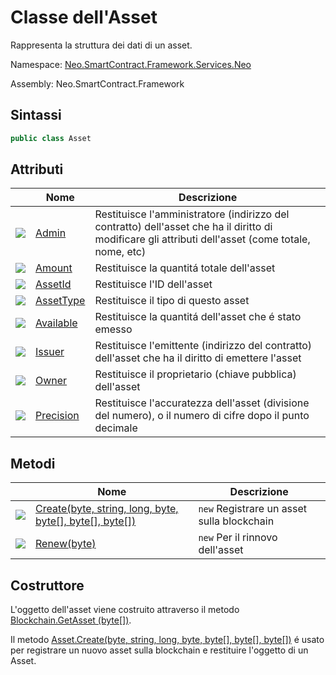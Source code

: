 # Classe dell'Asset

Rappresenta la struttura dei dati di un asset.

Namespace: [Neo.SmartContract.Framework.Services.Neo](../neo.md)

Assembly: Neo.SmartContract.Framework

## Sintassi

```c#
public class Asset
```

## Attributi

| | Nome | Descrizione |
| ---------------------------------------- | ------------------------------- | ------------------------------------- |
| ![](https://i-msdn.sec.s-msft.com/dynimg/IC74937.jpeg) | [Admin](Asset/Admin.md) | Restituisce l'amministratore (indirizzo del contratto) dell'asset che ha il diritto di modificare gli attributi dell'asset (come totale, nome, etc) |
| ![](https://i-msdn.sec.s-msft.com/dynimg/IC74937.jpeg) | [Amount](Asset/Amount.md) | Restituisce la quantitá totale dell'asset |
| ![](https://i-msdn.sec.s-msft.com/dynimg/IC74937.jpeg) | [AssetId](Asset/AssetId.md) | Restituisce l'ID dell'asset |
| ![](https://i-msdn.sec.s-msft.com/dynimg/IC74937.jpeg) | [AssetType](Asset/AssetType.md) | Restituisce il tipo di questo asset |
| ![](https://i-msdn.sec.s-msft.com/dynimg/IC74937.jpeg) | [Available](Asset/Available.md) | Restituisce la quantitá dell'asset che é stato emesso |
| ![](https://i-msdn.sec.s-msft.com/dynimg/IC74937.jpeg) | [Issuer](Asset/Issuer.md) | Restituisce l'emittente (indirizzo del contratto) dell'asset che ha il diritto di emettere l'asset |
| ![](https://i-msdn.sec.s-msft.com/dynimg/IC74937.jpeg) | [Owner](Asset/Owner.md) | Restituisce il proprietario (chiave pubblica) dell'asset |
| ![](https://i-msdn.sec.s-msft.com/dynimg/IC74937.jpeg) | [Precision](Asset/Precision.md) | Restituisce l'accuratezza dell'asset (divisione del numero), o il numero di cifre dopo il punto decimale |

## Metodi

| | Nome  | Descrizione |
| ---------------------------------------- | ----------------------------- | ----------- |
| ![](https://i-msdn.sec.s-msft.com/dynimg/IC91302.jpeg) | [Create(byte, string, long, byte, byte[], byte[], byte[])](Asset/Create.md) | `new` Registrare un asset sulla blockchain |
| ![](https://i-msdn.sec.s-msft.com/dynimg/IC91302.jpeg) | [Renew(byte)](Asset/Renew.md)            | `new` Per il rinnovo dell'asset       |

## Costruttore

L'oggetto dell'asset viene costruito attraverso il metodo [Blockchain.GetAsset (byte[])](Blockchain/GetAsset.md).

Il metodo [Asset.Create(byte, string, long, byte, byte[], byte[], byte[])](Asset/Create.md) é usato per registrare un nuovo asset sulla blockchain e restituire l'oggetto di un Asset.

